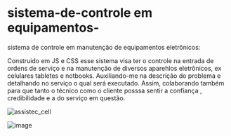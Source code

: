 # sistema-de-controle em equipamentos-
sistema de controle em manutenção de equipamentos eletrônicos:


Construido em JS e CSS esse sistema visa ter o controle na entrada de ordens de serviço e na manutenção de diversos aparehlos eletrônicos, ex celulares tabletes e notbooks.
Auxiliando-me na descrição do problema e detalhando no serviço o qual  será executado. Assim, colaborando também  para que tanto o técnico como o cliente posssa sentir a confiança , credibilidade e
a do serviço em questão.

![assistec_cell](https://github.com/THIAGO-PIXEL/sistema-de-controle-/assets/60179370/d8122709-61ae-4b0d-a919-03a497854543)














![image](https://github.com/THIAGO-PIXEL/sistema-de-controle-/assets/60179370/fb6c7a22-2733-4726-b89b-0c31a9d8de29)
